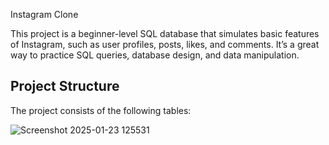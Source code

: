 Instagram Clone

This project is a beginner-level SQL database that simulates basic features of Instagram, such as user profiles, posts, likes, and comments. It’s a great way to practice SQL queries, database design, and data manipulation.

## Project Structure

The project consists of the following tables:

![Screenshot 2025-01-23 125531](https://github.com/user-attachments/assets/fde64f03-70b2-4580-bd7e-5386d5645f24)
